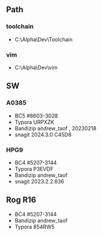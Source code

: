 ## Path
### toolchain
- C:\Alpha\Dev\Toolchain
### vim
- C:\Alpha\Dev\vim

## SW

### A0385
- BC5        #8603-3028
- Typora     URPXZK
- Bandizip   andrew_taof ,  20230218
- snagit     2024.3.0  C45D8

### HPG9
- BC4        #5207-3144
- Typora     P3EVDF
- Bandizip   andrew_taof
- snagit     2023.2.2.636

## Rog R16
- BC4        #5207-3144
- Bandizip   andrew_taof
- Typora     854RW5
